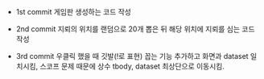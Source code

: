 * 1st commit
  게임판 생성하는 코드 작성

* 2nd commit
  지뢰의 위치를 랜덤으로 20개 뽑은 뒤 해당 위치에 지뢰를 심는 코드 작성

* 3rd commit
  우클릭 했을 때 깃발(!로 표현) 꼽는 기능 추가하고 화면과 dataset 일치시킴,
  스코프 문제 때문에 상수 tbody, dataset 최상단으로 이동시킴.